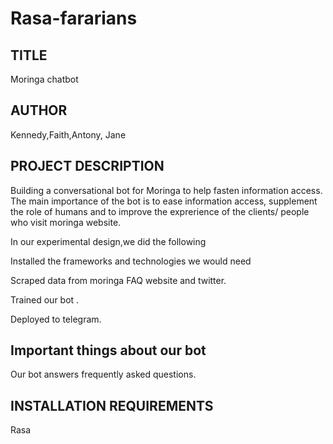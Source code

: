 # Rasa-fararians
## TITLE
 Moringa chatbot
## AUTHOR
 Kennedy,Faith,Antony, Jane
## PROJECT DESCRIPTION
Building a conversational bot for Moringa to help fasten information access. The main importance of the bot is to ease information access, supplement the role of humans  and to improve the exprerience of the clients/ people who visit moringa website.

In our experimental design,we did the following

Installed the frameworks and technologies we would need

Scraped data from moringa FAQ website and twitter.

Trained our bot .

Deployed to telegram.

## Important things about our bot
Our bot answers frequently asked questions.


## INSTALLATION REQUIREMENTS

Rasa

